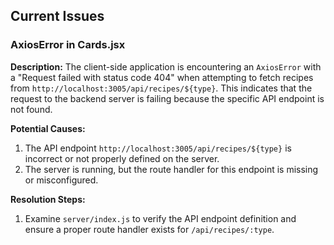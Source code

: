 ## Current Issues

### AxiosError in Cards.jsx

**Description:** The client-side application is encountering an `AxiosError` with a "Request failed with status code 404" when attempting to fetch recipes from `http://localhost:3005/api/recipes/${type}`. This indicates that the request to the backend server is failing because the specific API endpoint is not found.

**Potential Causes:**
1.  The API endpoint `http://localhost:3005/api/recipes/${type}` is incorrect or not properly defined on the server.
2.  The server is running, but the route handler for this endpoint is missing or misconfigured.

**Resolution Steps:**
1.  Examine `server/index.js` to verify the API endpoint definition and ensure a proper route handler exists for `/api/recipes/:type`.